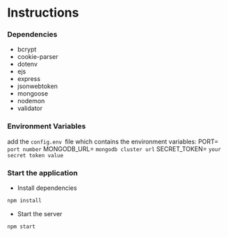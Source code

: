 # Instructions

### Dependencies
- bcrypt
- cookie-parser
- dotenv
- ejs
- express
- jsonwebtoken
- mongoose
- nodemon
- validator

### Environment Variables
add the `config.env `file which contains the environment variables:
PORT= `port number`
MONGODB_URL= `mongodb cluster url`
SECRET_TOKEN= `your secret token value`

### Start the application

- Install dependencies
```bash
npm install
```
- Start the server
```bash
npm start
```